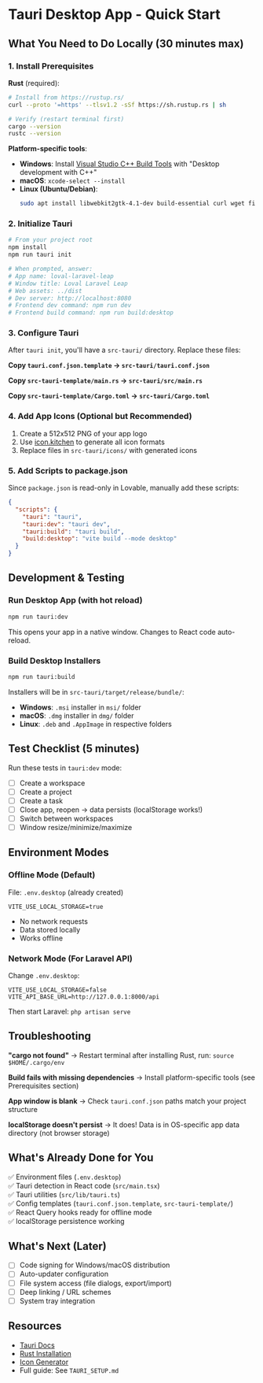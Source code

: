 # Tauri Desktop App - Quick Start

## What You Need to Do Locally (30 minutes max)

### 1. Install Prerequisites

**Rust** (required):
```bash
# Install from https://rustup.rs/
curl --proto '=https' --tlsv1.2 -sSf https://sh.rustup.rs | sh

# Verify (restart terminal first)
cargo --version
rustc --version
```

**Platform-specific tools**:

- **Windows**: Install [Visual Studio C++ Build Tools](https://visualstudio.microsoft.com/downloads/) with "Desktop development with C++"
- **macOS**: `xcode-select --install`
- **Linux (Ubuntu/Debian)**:
  ```bash
  sudo apt install libwebkit2gtk-4.1-dev build-essential curl wget file libxdo-dev libssl-dev libayatana-appindicator3-dev librsvg2-dev
  ```

### 2. Initialize Tauri

```bash
# From your project root
npm install
npm run tauri init

# When prompted, answer:
# App name: loval-laravel-leap
# Window title: Loval Laravel Leap
# Web assets: ../dist
# Dev server: http://localhost:8080
# Frontend dev command: npm run dev
# Frontend build command: npm run build:desktop
```

### 3. Configure Tauri

After `tauri init`, you'll have a `src-tauri/` directory. Replace these files:

**Copy `tauri.conf.json.template` → `src-tauri/tauri.conf.json`**

**Copy `src-tauri-template/main.rs` → `src-tauri/src/main.rs`**

**Copy `src-tauri-template/Cargo.toml` → `src-tauri/Cargo.toml`**

### 4. Add App Icons (Optional but Recommended)

1. Create a 512x512 PNG of your app logo
2. Use [icon.kitchen](https://icon.kitchen/) to generate all icon formats
3. Replace files in `src-tauri/icons/` with generated icons

### 5. Add Scripts to package.json

Since `package.json` is read-only in Lovable, manually add these scripts:

```json
{
  "scripts": {
    "tauri": "tauri",
    "tauri:dev": "tauri dev",
    "tauri:build": "tauri build",
    "build:desktop": "vite build --mode desktop"
  }
}
```

## Development & Testing

### Run Desktop App (with hot reload)
```bash
npm run tauri:dev
```

This opens your app in a native window. Changes to React code auto-reload.

### Build Desktop Installers
```bash
npm run tauri:build
```

Installers will be in `src-tauri/target/release/bundle/`:
- **Windows**: `.msi` installer in `msi/` folder
- **macOS**: `.dmg` installer in `dmg/` folder  
- **Linux**: `.deb` and `.AppImage` in respective folders

## Test Checklist (5 minutes)

Run these tests in `tauri:dev` mode:

- [ ] Create a workspace
- [ ] Create a project
- [ ] Create a task
- [ ] Close app, reopen → data persists (localStorage works!)
- [ ] Switch between workspaces
- [ ] Window resize/minimize/maximize

## Environment Modes

### Offline Mode (Default)
File: `.env.desktop` (already created)
```
VITE_USE_LOCAL_STORAGE=true
```
- No network requests
- Data stored locally
- Works offline

### Network Mode (For Laravel API)
Change `.env.desktop`:
```
VITE_USE_LOCAL_STORAGE=false
VITE_API_BASE_URL=http://127.0.0.1:8000/api
```
Then start Laravel: `php artisan serve`

## Troubleshooting

**"cargo not found"**
→ Restart terminal after installing Rust, run: `source $HOME/.cargo/env`

**Build fails with missing dependencies**
→ Install platform-specific tools (see Prerequisites section)

**App window is blank**
→ Check `tauri.conf.json` paths match your project structure

**localStorage doesn't persist**
→ It does! Data is in OS-specific app data directory (not browser storage)

## What's Already Done for You

✅ Environment files (`.env.desktop`)  
✅ Tauri detection in React code (`src/main.tsx`)  
✅ Tauri utilities (`src/lib/tauri.ts`)  
✅ Config templates (`tauri.conf.json.template`, `src-tauri-template/`)  
✅ React Query hooks ready for offline mode  
✅ localStorage persistence working  

## What's Next (Later)

- [ ] Code signing for Windows/macOS distribution
- [ ] Auto-updater configuration
- [ ] File system access (file dialogs, export/import)
- [ ] Deep linking / URL schemes
- [ ] System tray integration

## Resources

- [Tauri Docs](https://tauri.app/)
- [Rust Installation](https://rustup.rs/)
- [Icon Generator](https://icon.kitchen/)
- Full guide: See `TAURI_SETUP.md`
